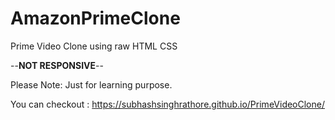 # AmazonPrimeClone
Prime Video Clone using raw HTML CSS 

--**NOT RESPONSIVE**--

Please Note: Just for learning purpose.

You can checkout : https://subhashsinghrathore.github.io/PrimeVideoClone/

